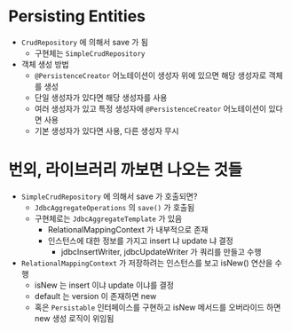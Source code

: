 # Persisting Entities

- `CrudRepository` 에 의해서 save 가 됨
  - 구현체는 `SimpleCrudRepository`
- 객체 생성 방법
  - `@PersistenceCreator` 어노테이션이 생성자 위에 있으면 해당 생성자로 객체를 생성
  - 단일 생성자가 있다면 해당 생성자를 사용
  - 여러 생성자가 있고 특정 생성자에 `@PersistenceCreator` 어노테이션이 있다면 사용
  - 기본 생성자가 있다면 사용, 다른 생성자 무시

# 번외, 라이브러리 까보면 나오는 것들

- `SimpleCrudRepository` 에 의해서 save 가 호출되면?
  - `JdbcAggregateOperations` 의 `save()` 가 호출됨
  - 구현체로는 `JdbcAggregateTemplate` 가 있음
    - RelationalMappingContext 가 내부적으로 존재
    - 인스턴스에 대한 정보를 가지고 insert 냐 update 냐 결정
      - jdbcInsertWriter, jdbcUpdateWriter 가 쿼리를 만들고 수행
- `RelationalMappingContext` 가 저장하려는 인스턴스를 보고 isNew() 연산을 수행
  - isNew 는 insert 이냐 update 이냐를 결정
  - default 는 version 이 존재하면 new
  - 혹은 `Persistable` 인터페이스를 구현하고 isNew 메서드를 오버라이드 하면 new 생성 로직이 위임됨
